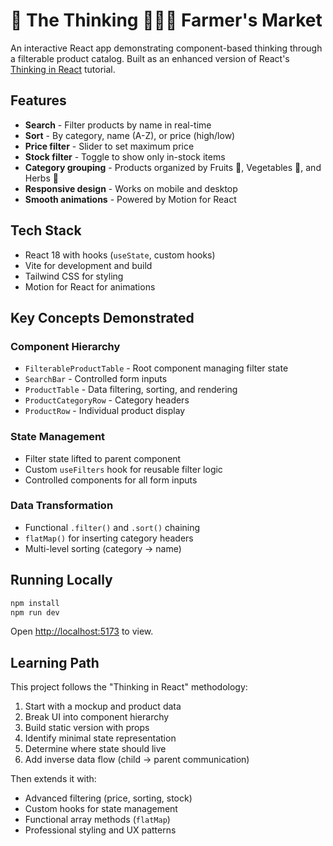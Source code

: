 # 🤔 The Thinking 🧑🏾‍🌾 Farmer's Market

An interactive React app demonstrating component-based thinking through a filterable product catalog. Built as an enhanced version of React's [Thinking in React](https://react.dev/learn/thinking-in-react) tutorial.

## Features

- **Search** - Filter products by name in real-time
- **Sort** - By category, name (A-Z), or price (high/low)
- **Price filter** - Slider to set maximum price
- **Stock filter** - Toggle to show only in-stock items
- **Category grouping** - Products organized by Fruits 🍎, Vegetables 🥬, and Herbs 🌿
- **Responsive design** - Works on mobile and desktop
- **Smooth animations** - Powered by Motion for React

## Tech Stack

- React 18 with hooks (`useState`, custom hooks)
- Vite for development and build
- Tailwind CSS for styling
- Motion for React for animations

## Key Concepts Demonstrated

### Component Hierarchy

- `FilterableProductTable` - Root component managing filter state
- `SearchBar` - Controlled form inputs
- `ProductTable` - Data filtering, sorting, and rendering
- `ProductCategoryRow` - Category headers
- `ProductRow` - Individual product display

### State Management

- Filter state lifted to parent component
- Custom `useFilters` hook for reusable filter logic
- Controlled components for all form inputs

### Data Transformation

- Functional `.filter()` and `.sort()` chaining
- `flatMap()` for inserting category headers
- Multi-level sorting (category → name)

## Running Locally

```bash
npm install
npm run dev
```

Open [http://localhost:5173](http://localhost:5173) to view.

## Learning Path

This project follows the "Thinking in React" methodology:

1. Start with a mockup and product data
2. Break UI into component hierarchy
3. Build static version with props
4. Identify minimal state representation
5. Determine where state should live
6. Add inverse data flow (child → parent communication)

Then extends it with:

- Advanced filtering (price, sorting, stock)
- Custom hooks for state management
- Functional array methods (`flatMap`)
- Professional styling and UX patterns

